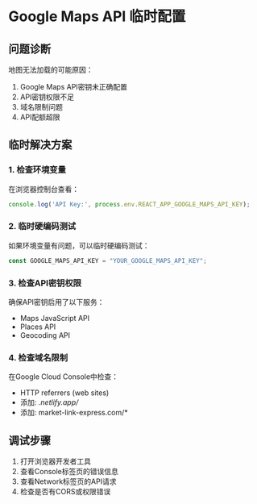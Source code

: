 # Google Maps API 临时配置

## 问题诊断
地图无法加载的可能原因：
1. Google Maps API密钥未正确配置
2. API密钥权限不足
3. 域名限制问题
4. API配额超限

## 临时解决方案

### 1. 检查环境变量
在浏览器控制台查看：
```javascript
console.log('API Key:', process.env.REACT_APP_GOOGLE_MAPS_API_KEY);
```

### 2. 临时硬编码测试
如果环境变量有问题，可以临时硬编码测试：
```typescript
const GOOGLE_MAPS_API_KEY = "YOUR_GOOGLE_MAPS_API_KEY";
```

### 3. 检查API密钥权限
确保API密钥启用了以下服务：
- Maps JavaScript API
- Places API
- Geocoding API

### 4. 检查域名限制
在Google Cloud Console中检查：
- HTTP referrers (web sites)
- 添加: *.netlify.app/*
- 添加: market-link-express.com/*

## 调试步骤
1. 打开浏览器开发者工具
2. 查看Console标签页的错误信息
3. 查看Network标签页的API请求
4. 检查是否有CORS或权限错误

